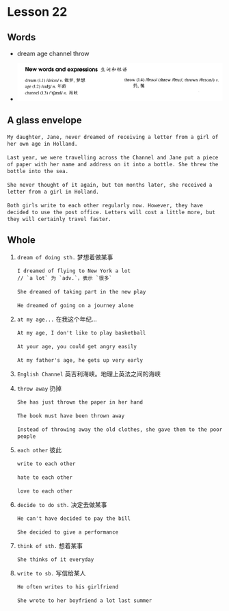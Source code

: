 # Lesson 22

## Words

- dream age channel throw

- ![Words](../../../Images/Part2/03/words-22.png)

## A glass envelope

```
My daughter, Jane, never dreamed of receiving a letter from a girl of her own age in Holland.

Last year, we were travelling across the Channel and Jane put a piece of paper with her name and address on it into a bottle. She threw the bottle into the sea.

She never thought of it again, but ten months later, she received a letter from a girl in Holland.

Both girls write to each other regularly now. However, they have decided to use the post office. Letters will cost a little more, but they will certainly travel faster.
```

## Whole

1. `dream of doing sth.` 梦想着做某事

   ```
   I dreamed of flying to New York a lot
   // `a lot` 为 `adv.`，表示 `很多`

   She dreamed of taking part in the new play

   He dreamed of going on a journey alone
   ```

2. `at my age...` 在我这个年纪...

   ```
   At my age, I don't like to play basketball

   At your age, you could get angry easily

   At my father's age, he gets up very early
   ```

3. `English Channel` 英吉利海峡。地理上英法之间的海峡

4. `throw away` 扔掉

   ```
   She has just thrown the paper in her hand

   The book must have been thrown away

   Instead of throwing away the old clothes, she gave them to the poor people
   ```

5. `each other` 彼此

   ```
   write to each other

   hate to each other

   love to each other
   ```

6. `decide to do sth.` 决定去做某事

   ```
   He can't have decided to pay the bill

   She decided to give a performance
   ```

7. `think of sth.` 想着某事

   ```
   She thinks of it everyday
   ```

8. `write to sb.` 写信给某人

   ```
   He often writes to his girlfriend

   She wrote to her boyfriend a lot last summer
   ```
